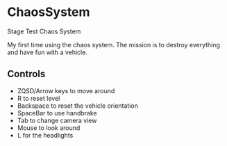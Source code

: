 # ChaosSystem
Stage Test Chaos System

My first time using the chaos system.
The mission is to destroy everything and have fun with a vehicle.

 ## Controls

- ZQSD/Arrow keys to move around
- R to reset level
- Backspace to reset the vehicle orientation
- SpaceBar to use handbrake
- Tab to change camera view
- Mouse to look around
- L for the headlights
